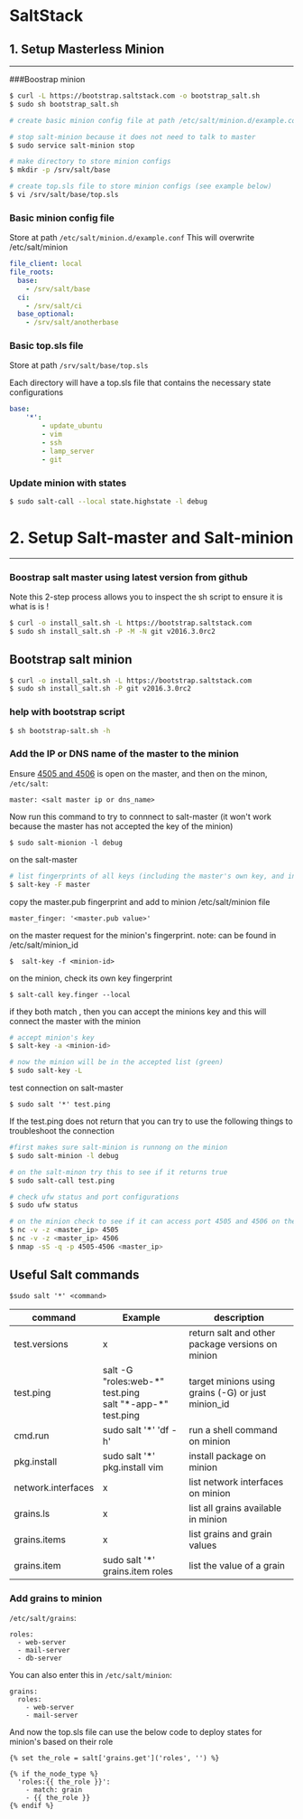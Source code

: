 # SaltStack

## 1. Setup Masterless Minion
---

###Boostrap minion

```sh
$ curl -L https://bootstrap.saltstack.com -o bootstrap_salt.sh
$ sudo sh bootstrap_salt.sh

# create basic minion config file at path /etc/salt/minion.d/example.conf (see example below)

# stop salt-minion because it does not need to talk to master
$ sudo service salt-minion stop

# make directory to store minion configs
$ mkdir -p /srv/salt/base

# create top.sls file to store minion configs (see example below)
$ vi /srv/salt/base/top.sls
```

### Basic minion config file 
Store at path `/etc/salt/minion.d/example.conf`
This will overwrite /etc/salt/minion
```yaml
file_client: local
file_roots:
  base:
    - /srv/salt/base
  ci:
    - /srv/salt/ci
  base_optional:
    - /srv/salt/anotherbase
```

### Basic top.sls file 
Store at path `/srv/salt/base/top.sls`

Each directory will have a top.sls file that contains the necessary state configurations
```yaml
base:
    '*':
        - update_ubuntu
        - vim
        - ssh
        - lamp_server
        - git
```

### Update minion with states
```sh
$ sudo salt-call --local state.highstate -l debug
```

# 2. Setup Salt-master and Salt-minion
---

### Boostrap salt master using latest version from github
Note this 2-step process allows you to inspect the sh script to ensure it is what is is !
```sh
$ curl -o install_salt.sh -L https://bootstrap.saltstack.com
$ sudo sh install_salt.sh -P -M -N git v2016.3.0rc2
```

## Bootstrap salt minion
```sh
$ curl -o install_salt.sh -L https://bootstrap.saltstack.com
$ sudo sh install_salt.sh -P git v2016.3.0rc2
```

### help with bootstrap script
```sh
$ sh bootstrap-salt.sh -h
```

### Add the IP or DNS name of the master to the minion
Ensure [4505 and 4506](https://docs.saltstack.com/en/latest/topics/tutorials/firewall.html) is open on the master, and then on the minon, `/etc/salt`:
```
master: <salt master ip or dns_name>
```

Now run this command to try to connnect to salt-master  (it won't work because the master has not accepted the key of the minion)
```
$ sudo salt-mionion -l debug
```

on the salt-master
```sh
# list fingerprints of all keys (including the master's own key, and incoming minion requests)
$ salt-key -F master
```

copy the master.pub fingerprint and add to minion /etc/salt/minion file
```
master_finger: '<master.pub value>'
```

on the master request for the minion's fingerprint. note: <minion-d> can be found in /etc/salt/minion_id
```
$  salt-key -f <minion-id>
```

on the minion, check its own key fingerprint
```
$ salt-call key.finger --local
```

if they both match , then you can accept the minions key and this will connect the master with the minion
```sh
# accept minion's key
$ salt-key -a <minion-id>

# now the minion will be in the accepted list (green)
$ sudo salt-key -L
```

test connection on salt-master
```
$ sudo salt '*' test.ping
```

If the test.ping does not return that you can try to use the following things to troubleshoot the connection
```sh
#first makes sure salt-minion is runnong on the minion
$ sudo salt-minion -l debug

# on the salt-minon try this to see if it returns true
$ sudo salt-call test.ping

# check ufw status and port configurations
$ sudo ufw status

# on the minion check to see if it can access port 4505 and 4506 on the master using nc and nmap
$ nc -v -z <master_ip> 4505
$ nc -v -z <master_ip> 4506
$ nmap -sS -q -p 4505-4506 <master_ip>
```


## Useful Salt commands

```
$sudo salt '*' <command>
```

command | Example | description
---     | ---     | ---
test.versions | x       | return salt and other package versions on minion
test.ping | salt -G "roles:web-\*" test.ping <br> salt "\*-app-*" test.ping | target minions using grains (-G) or just minion_id 
cmd.run       | sudo salt '*' 'df -h' |run a shell command on minion
pkg.install    | sudo salt '*' pkg.install vim |install package on minion
network.interfaces |x | list network interfaces on minion
grains.ls     |x | list all grains available in minion
grains.items  |x | list grains and grain values
grains.item <name> | sudo salt '*' grains.item roles | list the value of a grain


### Add grains to minion
`/etc/salt/grains`:
```
roles:
  - web-server
  - mail-server
  - db-server
```
You can also enter this in `/etc/salt/minion`:
```
grains:
  roles:
    - web-server
    - mail-server
```

And now the top.sls file can use the below code to deploy states for minion's based on their role
```
{% set the_role = salt['grains.get']('roles', '') %}

{% if the_node_type %}
  'roles:{{ the_role }}':
    - match: grain
    - {{ the_role }}
{% endif %}
```
